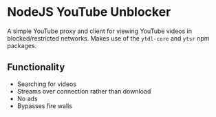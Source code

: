 # NodeJS YouTube Unblocker

A simple YouTube proxy and client for viewing YouTube videos in blocked/restricted networks. Makes use of the `ytdl-core` and `ytsr` npm packages. 

## Functionality
- Searching for videos
- Streams over connection rather than download
- No ads
- Bypasses fire walls
